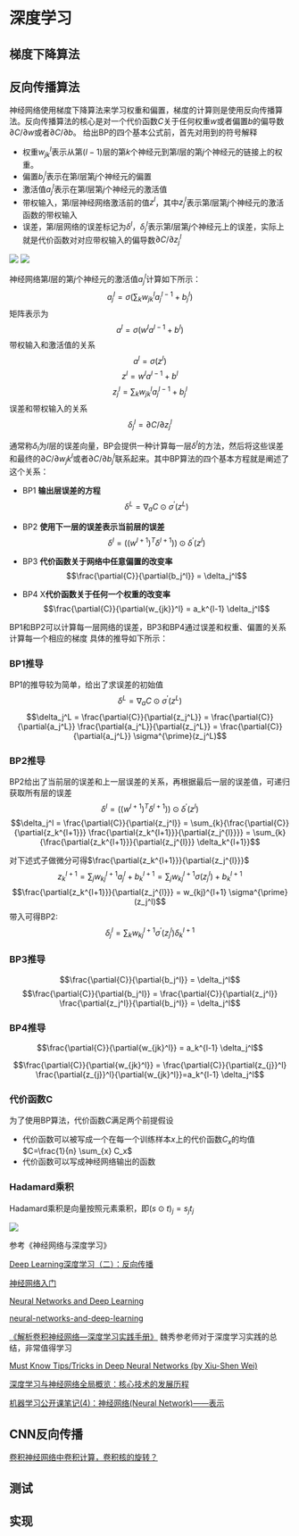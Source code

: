 # 深度学习

## 梯度下降算法

## 反向传播算法

神经网络使用梯度下降算法来学习权重和偏置，梯度的计算则是使用反向传播算法。反向传播算法的核心是对一个代价函数$C$关于任何权重$w$或者偏置$b$的偏导数$\partial{C} / \partial{w}$或者$\partial{C} / \partial{b}$。
给出BP的四个基本公式前，首先对用到的符号解释
- 权重$w_{jk}^{l}$表示从第$(l-1)$层的第$k$个神经元到第$l$层的第$j$个神经元的链接上的权重。
- 偏置$b_j^l$表示在第$l$层第$j$个神经元的偏置
- 激活值$a_j^l$表示在第$l$层第$j$个神经元的激活值
- 带权输入，第$l$层神经网络激活前的值$z^l$，其中$z_j^l$表示第$l$层第$j$个神经元的激活函数的带权输入
- 误差，第$l$层网络的误差标记为$\delta^l$，$\delta_j^l$表示第$l$层第$j$个神经元上的误差，实际上就是代价函数对对应带权输入的偏导数$\partial{C} / \partial{z_j^l}$

![](http://chenguanfuqq.gitee.io/tuquan/img_2018_3/layer_weight_symbol.png)
![](http://chenguanfuqq.gitee.io/tuquan/bias_symbol.png)

神经网络第$l$层的第$j$个神经元的激活值$a_j^l$计算如下所示：
$$a_j^l=\sigma(\sum_{k}{w_{jk}^l a_j^{l-1} + b_j^l})$$
矩阵表示为
$$a^l=\sigma(w^l a^{l-1} + b^l)$$
带权输入和激活值的关系
$$a^l=\sigma(z^l)$$
$$z^l=w^l a^{l-1} + b^l$$
$$z_j^l=\sum_{k}{w_{jk}^l a_j^{l-1} + b_j^l}$$
误差和带权输入的关系
$$\delta_j^l = \partial{C} / \partial{z_j^l}$$

通常称$\delta_l$为$l$层的误差向量，BP会提供一种计算每一层$\delta^l$的方法，然后将这些误差和最终的$\partial{C} / \partial{w_jk^l}$或者$\partial{C} / \partial{b_j^l}$联系起来。其中BP算法的四个基本方程就是阐述了这个关系：
- BP1 **输出层误差的方程**
$$\delta^L = \nabla_{a}{C} \odot \sigma^{\prime}(z^L)$$

- BP2 **使用下一层的误差表示当前层的误差**
$$\delta^l = ((w^{l+1})^T \delta^{l+1})) \odot \delta^{\prime}(z^l)$$

- BP3 **代价函数关于网络中任意偏置的改变率**
$$\frac{\partial{C}}{\partial{b_j^l}} = \delta_j^l$$

- BP4 X**代价函数关于任何一个权重的改变率**
$$\frac{\partial{C}}{\partial{w_{jk}}^l} = a_k^{l-1} \delta_j^l$$

BP1和BP2可以计算每一层网络的误差，BP3和BP4通过误差和权重、偏置的关系计算每一个相应的梯度
具体的推导如下所示：
### BP1推导
BP1的推导较为简单，给出了求误差的初始值
$$\delta^L = \nabla_{a}{C} \odot \sigma^{\prime}(z^L)$$
$$\delta_j^L = \frac{\partial{C}}{\partial{z_j^L}}  = \frac{\partial{C}}{\partial{a_j^L}} \frac{\partial{a_j^L}}{\partial{z_j^L}} = \frac{\partial{C}}{\partial{a_j^L}} \sigma^{\prime}(z_j^L)$$

### BP2推导
BP2给出了当前层的误差和上一层误差的关系，再根据最后一层的误差值，可递归获取所有层的误差
$$\delta^l = ((w^{l+1})^T \delta^{l+1})) \odot \delta^{\prime}(z^l)$$
$$\delta_j^l = \frac{\partial{C}}{\partial{z_j^l}} = \sum_{k}{\frac{\partial{C}}{\partial{z_k^{l+1}}} \frac{\partial{z_k^{l+1}}}{\partial{z_j^{l}}}} = \sum_{k}{\frac{\partial{z_k^{l+1}}}{\partial{z_j^{l}}} \delta_k^{l+1}}$$

对下述式子做微分可得$\frac{\partial{z_k^{l+1}}}{\partial{z_j^{l}}}$
$$z_k^{l+1} = \sum_{j}{w_{kj}^{l+1} a_j^l + b_k^{l+1}} = \sum_{j}{w_{kj}^{l+1} \sigma(z_j^l) + b_k^{l+1}}$$
$$\frac{\partial{z_k^{l+1}}}{\partial{z_j^{l}}} = w_{kj}^{l+1} \sigma^{\prime}(z_j^l)$$
带入可得BP2:
$$\delta_j^l = \sum_{k}{ w_{kj}^{l+1} \sigma^{\prime}(z_j^l) \delta_k^{l+1}}$$

### BP3推导

$$\frac{\partial{C}}{\partial{b_j^l}} = \delta_j^l$$
$$\frac{\partial{C}}{\partial{b_j^l}} = \frac{\partial{C}}{\partial{z_j^l}} \frac{\partial{z_j^l}}{\partial{b_j^l}} = \delta_j^l$$

### BP4推导
$$\frac{\partial{C}}{\partial{w_{jk}^l}} = a_k^{l-1} \delta_j^l$$

$$\frac{\partial{C}}{\partial{w_{jk}^l}} = \frac{\partial{C}}{\partial{z_{j}}^l} \frac{\partial{z_{j}}^l}{\partial{w_{jk}^l}}=a_k^{l-1} \delta_j^l$$



### 代价函数C
为了使用BP算法，代价函数$C$满足两个前提假设
- 代价函数可以被写成一个在每一个训练样本$x$上的代价函数$C_x$的均值$C=\frac{1}{n} \sum_{x} C_x$
- 代价函数可以写成神经网络输出的函数

### Hadamard乘积
Hadamard乘积是向量按照元素乘积，即$(s \odot t)_j = s_j t_j$

![](http://chenguanfuqq.gitee.io/tuquan/hadamard.png)

参考《神经网络与深度学习》

[Deep Learning深度学习（二）：反向传播](http://chansh518.github.io/deep%20learning/2016/08/08/Deep-Learning-Notes-Backpropagation.html)

[神经网络入门](http://www.ruanyifeng.com/blog/2017/07/neural-network.html)

[Neural Networks and Deep Learning](http://neuralnetworksanddeeplearning.com/index.html)

[neural-networks-and-deep-learning](https://github.com/mnielsen/neural-networks-and-deep-learning)

[《解析卷积神经网络—深度学习实践手册》](http://lamda.nju.edu.cn/weixs/book/CNN_book.html) 魏秀参老师对于深度学习实践的总结，非常值得学习

[Must Know Tips/Tricks in Deep Neural Networks (by Xiu-Shen Wei)](http://lamda.nju.edu.cn/weixs/project/CNNTricks/CNNTricks.html)

[深度学习与神经网络全局概览：核心技术的发展历程](https://www.jiqizhixin.com/articles/2016-08-08-2)

[机器学习公开课笔记(4)：神经网络(Neural Network)——表示](http://www.cnblogs.com/python27/p/MachineLearningWeek04.html)

## CNN反向传播

[卷积神经网络中卷积计算，卷积核的旋转？](https://www.zhihu.com/question/55015134)

## 测试

## 实现















